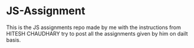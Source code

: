 # JS-Assignment
This is the JS assignments repo made  by me with the instructions from HITESH CHAUDHARY try to post all the assignments given by him on dailt basis.
